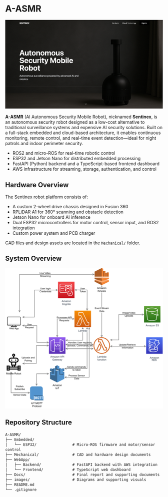 # A-ASMR

![Landing Page](./images/landingpagehero.png)

**A-ASMR** (AI Autonomous Security Mobile Robot), nicknamed **Sentinex**, is an autonomous security robot designed as a low-cost alternative to traditional surveillance systems and expensive AI security solutions. Built on a full-stack embedded and cloud-based architecture, it enables continuous monitoring, remote control, and real-time event detection—ideal for night patrols and indoor perimeter security.


- ROS2 and micro-ROS for real-time robotic control  
- ESP32 and Jetson Nano for distributed embedded processing  
- FastAPI (Python) backend and a TypeScript-based frontend dashboard  
- AWS infrastructure for streaming, storage, authentication, and control  


## Hardware Overview

The Sentinex robot platform consists of:

- A custom 2-wheel drive chassis designed in Fusion 360
- RPLiDAR A1 for 360° scanning and obstacle detection
- Jetson Nano for onboard AI inference
- Dual ESP32 microcontrollers for motor control, sensor input, and ROS2 integration
- Custom power system and PCB charger

CAD files and design assets are located in the [`Mechanical/`](./Mechanical) folder.


## System Overview

<p align="center">
  <img src="./images/aws_architecture.png" alt="AWS Architecture Diagram" width="720">
</p>


## Repository Structure

```
A-ASMR/
├── Embedded/
│   └── ESP32/                # Micro-ROS firmware and motor/sensor control
├── Mechanical/               # CAD and hardware design documents
├── WebApp/
│   ├── Backend/              # FastAPI backend with AWS integration
│   └── Frontend/             # TypeScript web dashboard
├── Docs/                     # Final report and supporting documents
├── images/                   # Diagrams and supporting visuals
├── README.md
└── .gitignore
```
